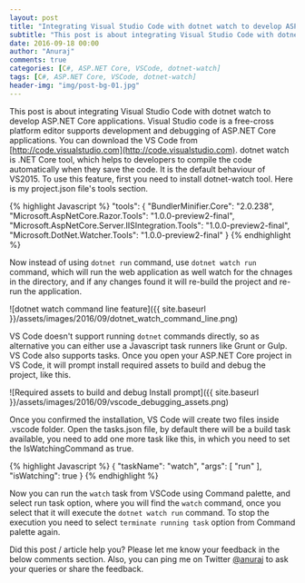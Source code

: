 ```yaml
---
layout: post
title: "Integrating Visual Studio Code with dotnet watch to develop ASP.NET Core applications"
subtitle: "This post is about integrating Visual Studio Code with dotnet watch to develop ASP.NET Core applications. Visual Studio code is a free-cross platform editor supports development and debugging of ASP.NET Core applications. You can download the VS Code from http://code.visualstudio.com."
date: 2016-09-18 00:00
author: "Anuraj"
comments: true
categories: [C#, ASP.NET Core, VSCode, dotnet-watch]
tags: [C#, ASP.NET Core, VSCode, dotnet-watch]
header-img: "img/post-bg-01.jpg"
---
```

This post is about integrating Visual Studio Code with dotnet watch to develop ASP.NET Core applications. Visual Studio code is a free-cross platform editor supports development and debugging of ASP.NET Core applications. You can download the VS Code from [http://code.visualstudio.com](http://code.visualstudio.com). dotnet watch is .NET Core tool, which helps to developers to compile the code automatically when they save the code. It is the default behaviour of VS2015. To use this feature, first you need to install dotnet-watch tool. Here is my project.json file's tools section.

{% highlight Javascript %}
"tools": {
  "BundlerMinifier.Core": "2.0.238",
  "Microsoft.AspNetCore.Razor.Tools": "1.0.0-preview2-final",
  "Microsoft.AspNetCore.Server.IISIntegration.Tools": "1.0.0-preview2-final",
  "Microsoft.DotNet.Watcher.Tools": "1.0.0-preview2-final"
}
{% endhighlight %}

Now instead of using `dotnet run` command, use `dotnet watch run` command, which will run the web application as well watch for the chnages in the directory, and if any changes found it will re-build the project and re-run the application.

![dotnet watch command line feature]({{ site.baseurl }}/assets/images/2016/09/dotnet_watch_command_line.png)

VS Code doesn't support running `dotnet` commands directly, so as alternative you can either use a Javascript task runners like Grunt or Gulp. VS Code also supports tasks. Once you open your ASP.NET Core project in VS Code, it will prompt install required assets to build and debug the project, like this. 

![Required assets to build and debug Install prompt]({{ site.baseurl }}/assets/images/2016/09/vscode_debugging_assets.png)

Once you confirmed the installation, VS Code will create two files inside .vscode folder. Open the tasks.json file, by default there will be a build task available, you need to add one more task like this, in which you need to set the IsWatchingCommand as true.

{% highlight Javascript %}
{
    "taskName": "watch",
    "args": [
        "run"
    ],
    "isWatching": true
}
{% endhighlight %}

Now you can run the `watch` task from VSCode using Command palette, and select run task option, where you will find the `watch` command, once you select that it will execute the `dotnet watch run` command. To stop the execution you need to select `terminate running task` option from Command palette again.

Did this post / article help you? Please let me know your feedback in the below comments section. Also, you can ping me on Twitter [@anuraj](http://twitter.com/anuraj) to ask your queries or share the feedback.